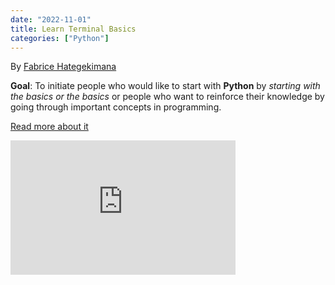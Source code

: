 ```yaml
---
date: "2022-11-01" 
title: Learn Terminal Basics
categories: ["Python"]
---
```


By [Fabrice Hategekimana ](https://twitter.com/wedata_unige)


**Goal**: To initiate people who would like to start with **Python** by _starting with the basics or the basics_ or people who want to reinforce their knowledge by going through important concepts in programming.

[Read more about it](https://www.youtube.com/playlist?list=PLSYhtt87oGAL2mRQpd5ozLsSkMgLxrPtp)

<iframe width="360" height="215" src="https://www.youtube.com/embed/oRjSldmZCAg?list=PLSYhtt87oGAL2mRQpd5ozLsSkMgLxrPtp" title="Les fondamentaux en python 1: Mise en place de l&#39;environnement d&#39;entraînement" frameborder="0" allow="accelerometer; autoplay; clipboard-write; encrypted-media; gyroscope; picture-in-picture; web-share" allowfullscreen></iframe>

